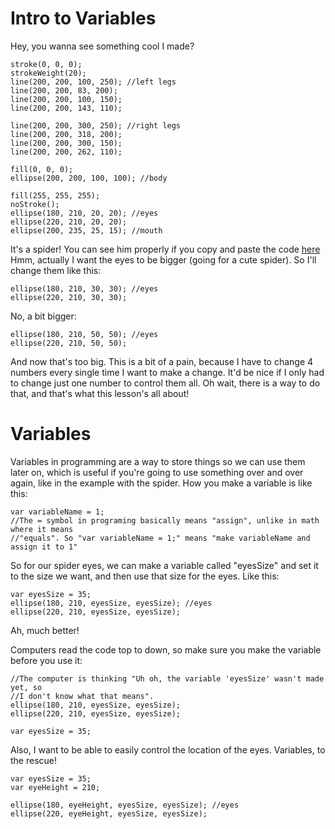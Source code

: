 # Intro to Variables
Hey, you wanna see something cool I made?
```
stroke(0, 0, 0);
strokeWeight(20);
line(200, 200, 100, 250); //left legs
line(200, 200, 83, 200);
line(200, 200, 100, 150);
line(200, 200, 143, 110);

line(200, 200, 300, 250); //right legs
line(200, 200, 318, 200);
line(200, 200, 300, 150);
line(200, 200, 262, 110);

fill(0, 0, 0);
ellipse(200, 200, 100, 100); //body

fill(255, 255, 255);
noStroke();
ellipse(180, 210, 20, 20); //eyes
ellipse(220, 210, 20, 20);
ellipse(200, 235, 25, 15); //mouth
```
It's a spider! You can see him properly if you copy and paste the code [here](https://vxsacademy.org/computer-programming/new/pjs)
Hmm, actually I want the eyes to be bigger (going for a cute spider). So I'll
change them like this:
```
ellipse(180, 210, 30, 30); //eyes
ellipse(220, 210, 30, 30);
```
No, a bit bigger:
```
ellipse(180, 210, 50, 50); //eyes
ellipse(220, 210, 50, 50);
```
And now that's too big. This is a bit of a pain, because I have to change 4
numbers every single time I want to make a change. It'd be nice if I only had
to change just one number to control them all. Oh wait, there is a way to do
that, and that's what this lesson's all about!

# Variables
Variables in programming are a way to store things so we can use them later on,
which is useful if you're going to use something over and over again, like in
the example with the spider. How you make a variable is like this:
```
var variableName = 1;
//The = symbol in programing basically means "assign", unlike in math where it means
//"equals". So "var variableName = 1;" means "make variableName and assign it to 1"
```
So for our spider eyes, we can make a variable called "eyesSize" and set it to
the size we want, and then use that size for the eyes. Like this:
```
var eyesSize = 35;
ellipse(180, 210, eyesSize, eyesSize); //eyes
ellipse(220, 210, eyesSize, eyesSize);
```
Ah, much better!

Computers read the code top to down, so make sure you make the variable before
you use it:
```
//The computer is thinking "Uh oh, the variable 'eyesSize' wasn't made yet, so
//I don't know what that means".
ellipse(180, 210, eyesSize, eyesSize);
ellipse(220, 210, eyesSize, eyesSize);

var eyesSize = 35;
```

Also, I want to be able to easily control the location of the eyes. Variables, to the rescue!
```
var eyesSize = 35;
var eyeHeight = 210;

ellipse(180, eyeHeight, eyesSize, eyesSize); //eyes
ellipse(220, eyeHeight, eyesSize, eyesSize);
```
